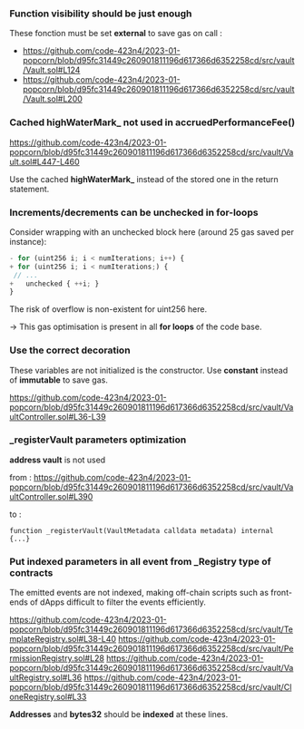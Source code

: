 ### Function visibility should be just enough 

These fonction must be set **external** to save gas on call : 
- https://github.com/code-423n4/2023-01-popcorn/blob/d95fc31449c260901811196d617366d6352258cd/src/vault/Vault.sol#L124
- https://github.com/code-423n4/2023-01-popcorn/blob/d95fc31449c260901811196d617366d6352258cd/src/vault/Vault.sol#L200

### Cached **highWaterMark_** not used in **accruedPerformanceFee()**

https://github.com/code-423n4/2023-01-popcorn/blob/d95fc31449c260901811196d617366d6352258cd/src/vault/Vault.sol#L447-L460

Use the cached **highWaterMark_** instead of the stored one in the return statement.


### Increments/decrements can be unchecked in for-loops

Consider wrapping with an unchecked block here (around 25 gas saved per instance):

``` js 
- for (uint256 i; i < numIterations; i++) {
+ for (uint256 i; i < numIterations;) {
 // ...  
+   unchecked { ++i; }
}  
```
The risk of overflow is non-existent for uint256 here.

-> This gas optimisation is present in all **for loops** of the code base.

### Use the correct decoration 

These variables are not initialized is the constructor. Use **constant** instead of **immutable** to save gas.

https://github.com/code-423n4/2023-01-popcorn/blob/d95fc31449c260901811196d617366d6352258cd/src/vault/VaultController.sol#L36-L39

### _registerVault parameters optimization 

**address vault** is not used

from :
https://github.com/code-423n4/2023-01-popcorn/blob/d95fc31449c260901811196d617366d6352258cd/src/vault/VaultController.sol#L390

to : 
```solidity
function _registerVault(VaultMetadata calldata metadata) internal {...}
```

### Put **indexed** parameters in all event from **_Registry** type of contracts

The emitted events are not indexed, making off-chain scripts such as front-ends of dApps difficult to filter the events efficiently.

https://github.com/code-423n4/2023-01-popcorn/blob/d95fc31449c260901811196d617366d6352258cd/src/vault/TemplateRegistry.sol#L38-L40
https://github.com/code-423n4/2023-01-popcorn/blob/d95fc31449c260901811196d617366d6352258cd/src/vault/PermissionRegistry.sol#L28
https://github.com/code-423n4/2023-01-popcorn/blob/d95fc31449c260901811196d617366d6352258cd/src/vault/VaultRegistry.sol#L36
https://github.com/code-423n4/2023-01-popcorn/blob/d95fc31449c260901811196d617366d6352258cd/src/vault/CloneRegistry.sol#L33

**Addresses** and **bytes32** should be **indexed** at these lines.
